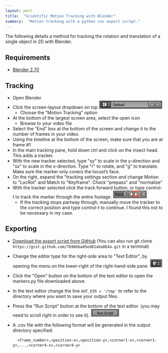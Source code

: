 ```yaml
---
layout: post
title:  "Scientific Motion Tracking with Blender"
summary:  "Motion tracking with a python csv export script."
---
```


The following details a method for tracking the rotation and translation of a single object in 2D with Blender.

Requirements
---------------

* [Blender 2.70](http://www.blender.org/)

Tracking
--------------

* Open Blender
* Click the screen-layout dropdown on top ![screen layout dropdown](/images/blender1.png)
    * Choose the "Motion Tracking" option
* At the bottom of the largest screen area, select the open icon
    * Browse to your video file
* Select the "End" box at the bottom of the screen and change it to the number of frames in your video.
* Using the timeline at the bottom of the screen, make sure that you are at frame #1
* In the main tracking pane, hold down ctrl and click on the insect head.  This adds a tracker.
* With the new tracker selected, type "sy" to scale in the y-direction and "sx" to scale in the x-direction.  Type "r" to rotate, and "g" to translate. Make sure the marker only covers the locust’s face.
* On the right, expand the "tracking settings section and change Motion to "LocRot" and Match to "Keyframe".  Check "prepass" and "normalize"
* With the tracker selected click the track forward button, or type 
  control-t to track the marker through the entire footage.   ![track forward button](/images/blender2.png)
    * If the tracking stops partway through, manually move the tracker to the correct position and type control-t to continue.  I found this not to be necessary in my case.

Exporting
------------

* [Download the export script from GitHub](https://gist.github.com/7b96bba85ed81aba864a)  (You can also run git clone `https://gist.github.com/7b96bba85ed81aba864a.git` in a terminal)
* Change the editor type for the right-side area to "Text Editor", by opening the menu on the lower-right of the right-hand-side pane.  ![editor type dropdown](/images/blender3.png)
* Click the "Open" button on the bottom of the text editor to open the markers.py file downloaded above.
* In the text editor change the line `OUT_DIR = '/tmp'` to refer to the directory where you want to save your output files.
* Press the "Run Script" button at the bottom of the text editor. (you may need to scroll right in order to see it).  ![run script button](/images/blender4.png)
* A .csv file with the following format will be generated in the output directory specified:

        <frame_number>,<position-x>,<position-y>,<corner1-x>,<corner1-y>,...,<corner4-x>,<corner4-y>